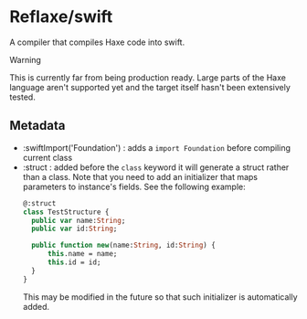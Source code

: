 # Reflaxe/swift

A compiler that compiles Haxe code into swift.

> [!WARNING]
> This is currently far from being production ready. Large parts of the Haxe language aren't supported yet and the target itself hasn't been extensively tested.

## Metadata

* :swiftImport('Foundation') : adds a `import Foundation` before compiling current class
* :struct : added before the `class` keyword it will generate a struct rather than a class. Note that you need to add an initializer that maps parameters to instance's fields. See the following example:  
  ```haxe
  @:struct 
  class TestStructure {
    public var name:String;
    public var id:String;

    public function new(name:String, id:String) {
        this.name = name;
        this.id = id;
    }
  }
  ```
  This may be modified in the future so that such initializer is automatically added.